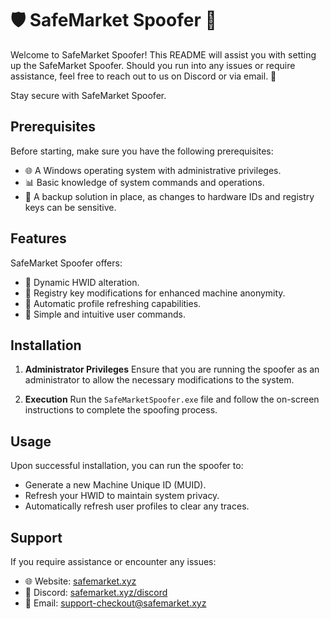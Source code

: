 # 🛡 SafeMarket Spoofer 🚀

Welcome to SafeMarket Spoofer! This README will assist you with setting up the SafeMarket Spoofer. Should you run into any issues or require assistance, feel free to reach out to us on Discord or via email. 📧

Stay secure with SafeMarket Spoofer.

## Prerequisites

Before starting, make sure you have the following prerequisites:
- 🌐 A Windows operating system with administrative privileges.
- 📊 Basic knowledge of system commands and operations.
- 🤖 A backup solution in place, as changes to hardware IDs and registry keys can be sensitive.

## Features

SafeMarket Spoofer offers:
- 🔄 Dynamic HWID alteration.
- 🔑 Registry key modifications for enhanced machine anonymity.
- 🔄 Automatic profile refreshing capabilities.
- 📑 Simple and intuitive user commands.

## Installation

1. **Administrator Privileges**
   Ensure that you are running the spoofer as an administrator to allow the necessary modifications to the system.

2. **Execution**
   Run the `SafeMarketSpoofer.exe` file and follow the on-screen instructions to complete the spoofing process.

## Usage

Upon successful installation, you can run the spoofer to:
- Generate a new Machine Unique ID (MUID).
- Refresh your HWID to maintain system privacy.
- Automatically refresh user profiles to clear any traces.

## Support

If you require assistance or encounter any issues:

- 🌐 Website: [safemarket.xyz](https://safemarket.xyz)
- 💬 Discord: [safemarket.xyz/discord](https://safemarket.xyz/discord)
- 📧 Email: support-checkout@safemarket.xyz
